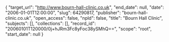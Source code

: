 {
  "target_url": "http://www.bourn-hall-clinic.co.uk", 
  "end_date": null, 
  "date": "2006-01-01T12:00:00", 
  "slug": 64290817, 
  "publisher": "bourn-hall-clinic.co.uk", 
  "open_access": false, 
  "npld": false, 
  "title": "Bourn Hall Clinic", 
  "subjects": [], 
  "collections": [], 
  "record_id": "20060101T120000/0j+hJRm3Fc8yFoc38ySMhQ==", 
  "scope": "root", 
  "start_date": null
}

